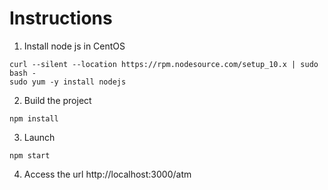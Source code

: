 # Instructions

1. Install node js in CentOS

```
curl --silent --location https://rpm.nodesource.com/setup_10.x | sudo bash -
sudo yum -y install nodejs
```

2. Build the project

```
npm install
```

3. Launch

```
npm start
```
4. Access the url http://localhost:3000/atm

